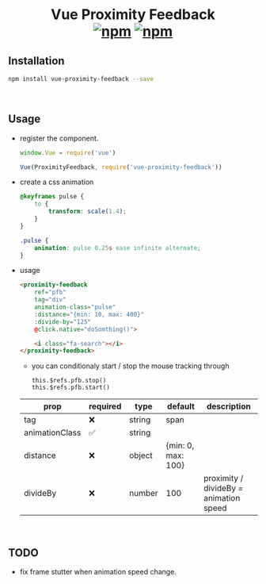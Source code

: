 <h1 align="center" style="border: none">
    Vue Proximity Feedback
    <br>
    <a href="https://www.npmjs.com/package/vue-proximity-feedback"><img src="https://img.shields.io/npm/v/vue-proximity-feedback.svg?style=for-the-badge" alt="npm" /></a> <a href="https://www.npmjs.com/package/vue-proximity-feedback"><img src="https://img.shields.io/npm/dt/vue-proximity-feedback.svg?style=for-the-badge" alt="npm" /></a>
</h1>

## Installation

```bash
npm install vue-proximity-feedback --save
```

<br>

## Usage

- register the component.

    ```js
    window.Vue = require('vue')

    Vue(ProximityFeedback, require('vue-proximity-feedback'))
    ```

- create a css animation
    ```css
    @keyframes pulse {
        to {
            transform: scale(1.4);
        }
    }

    .pulse {
        animation: pulse 0.25s ease infinite alternate;
    }
    ```

- usage
    ```html
    <proximity-feedback
        ref="pfb"
        tag="div"
        animation-class="pulse"
        :distance="{min: 10, max: 400}"
        :divide-by="125"
        @click.native="doSomthing()">

        <i class="fa-search"></i>
    </proximity-feedback>
    ```

    - you can conditionaly start / stop the mouse tracking through
        ```vue
        this.$refs.pfb.stop()
        this.$refs.pfb.start()
        ```

    |      prop      |      required      |  type  |      default       |              description               |
    |----------------|--------------------|--------|--------------------|----------------------------------------|
    | tag            | :x:                | string | span               |                                        |
    | animationClass | :white_check_mark: | string |                    |                                        |
    | distance       | :x:                | object | {min: 0, max: 100} |                                        |
    | divideBy       | :x:                | number | 100                | proximity / divideBy = animation speed |

<br>

## TODO
- fix frame stutter when animation speed change.
